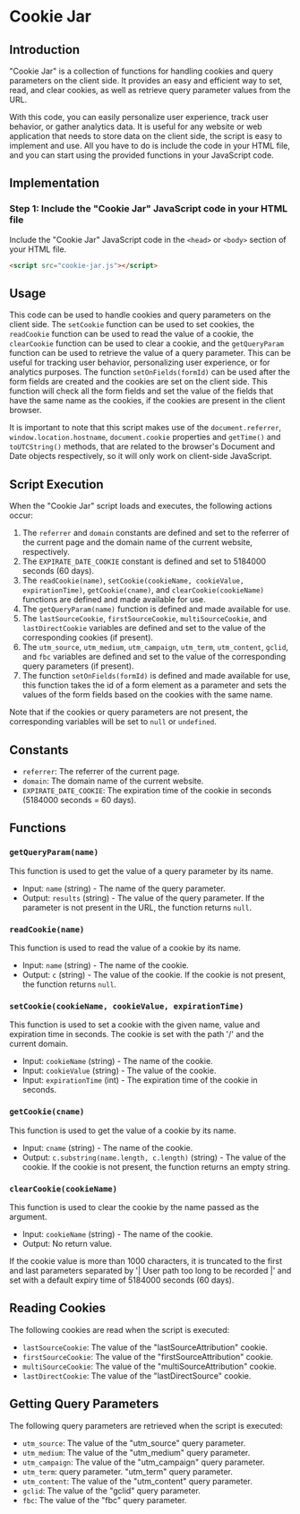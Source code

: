 # Cookie Jar

## Introduction

"Cookie Jar" is a collection of functions for handling cookies and query parameters on the client side. It provides an easy and efficient way to set, read, and clear cookies, as well as retrieve query parameter values from the URL.

With this code, you can easily personalize user experience, track user behavior, or gather analytics data. It is useful for any website or web application that needs to store data on the client side, the script is easy to implement and use. All you have to do is include the code in your HTML file, and you can start using the provided functions in your JavaScript code.


## Implementation

### Step 1: Include the "Cookie Jar" JavaScript code in your HTML file
Include the "Cookie Jar" JavaScript code in the `<head>` or `<body>` section of your HTML file.

```html
<script src="cookie-jar.js"></script>
```


## Usage
This code can be used to handle cookies and query parameters on the client side. The `setCookie` function can be used to set cookies, the `readCookie` function can be used to read the value of a cookie, the `clearCookie` function can be used to clear a cookie, and the `getQueryParam` function can be used to retrieve the value of a query parameter. This can be useful for tracking user behavior, personalizing user experience, or for analytics purposes. The function `setOnFields(formId)` can be used after the form fields are created and the cookies are set on the client side. This function will check all the form fields and set the value of the fields that have the same name as the cookies, if the cookies are present in the client browser.

It is important to note that this script makes use of the `document.referrer`, `window.location.hostname`, `document.cookie` properties and `getTime()` and `toUTCString()` methods, that are related to the browser's Document and Date objects respectively, so it will only work on client-side JavaScript.

## Script Execution

When the "Cookie Jar" script loads and executes, the following actions occur:

1. The `referrer` and `domain` constants are defined and set to the referrer of the current page and the domain name of the current website, respectively.
2. The `EXPIRATE_DATE_COOKIE` constant is defined and set to 5184000 seconds (60 days).
3. The `readCookie(name)`, `setCookie(cookieName, cookieValue, expirationTime)`, `getCookie(cname)`, and `clearCookie(cookieName)` functions are defined and made available for use.
4. The `getQueryParam(name)` function is defined and made available for use.
5. The `lastSourceCookie`, `firstSourceCookie`, `multiSourceCookie`, and `lastDirectCookie` variables are defined and set to the value of the corresponding cookies (if present).
6. The `utm_source`, `utm_medium`, `utm_campaign`, `utm_term`, `utm_content`, `gclid`, and `fbc` variables are defined and set to the value of the corresponding query parameters (if present).
7. The function `setOnFields(formId)` is defined and made available for use, this function takes the id of a form element as a parameter and sets the values of the form fields based on the cookies with the same name.

Note that if the cookies or query parameters are not present, the corresponding variables will be set to `null` or `undefined`.


## Constants
- `referrer`: The referrer of the current page.
- `domain`: The domain name of the current website.
- `EXPIRATE_DATE_COOKIE`: The expiration time of the cookie in seconds (5184000 seconds = 60 days).

## Functions

### `getQueryParam(name)`
This function is used to get the value of a query parameter by its name.
- Input: `name` (string) - The name of the query parameter.
- Output: `results` (string) - The value of the query parameter. If the parameter is not present in the URL, the function returns `null`.

### `readCookie(name)`
This function is used to read the value of a cookie by its name.
- Input: `name` (string) - The name of the cookie.
- Output: `c` (string) - The value of the cookie. If the cookie is not present, the function returns `null`.

### `setCookie(cookieName, cookieValue, expirationTime)`
This function is used to set a cookie with the given name, value and expiration time in seconds. The cookie is set with the path '/' and the  current domain.
- Input: `cookieName` (string) - The name of the cookie.
- Input: `cookieValue` (string) - The value of the cookie.
- Input: `expirationTime` (int) - The expiration time of the cookie in seconds.

### `getCookie(cname)`
This function is used to get the value of a cookie by its name.
- Input: `cname` (string) - The name of the cookie.
- Output: `c.substring(name.length, c.length)` (string) - The value of the cookie. If the cookie is not present, the function returns an empty string.

### `clearCookie(cookieName)`
This function is used to clear the cookie by the name passed as the argument.
- Input: `cookieName` (string) - The name of the cookie.
- Output: No return value.

If the cookie value is more than 1000 characters, it is truncated to the first and last parameters separated by '| User path too long to be recorded |' and set with a default expiry time of 5184000 seconds (60 days).

## Reading Cookies
The following cookies are read when the script is executed:
- `lastSourceCookie`: The value of the "lastSourceAttribution" cookie.
- `firstSourceCookie`: The value of the "firstSourceAttribution" cookie.
- `multiSourceCookie`: The value of the "multiSourceAttribution" cookie.
- `lastDirectCookie`: The value of the "lastDirectSource" cookie.

## Getting Query Parameters
The following query parameters are retrieved when the script is executed:
- `utm_source`: The value of the "utm_source" query parameter.
- `utm_medium`: The value of the "utm_medium" query parameter.
- `utm_campaign`: The value of the "utm_campaign" query parameter.
- `utm_term`: query parameter.
"utm_term" query parameter.
- `utm_content`: The value of the "utm_content" query parameter.
- `gclid`: The value of the "gclid" query parameter.
- `fbc`: The value of the "fbc" query parameter.
